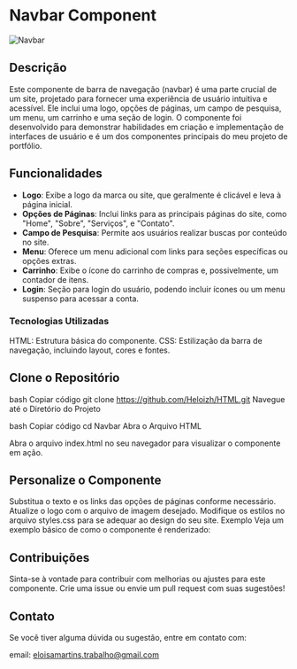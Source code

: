 # Navbar Component

![Navbar](./Navbar/nav__image.png)


## Descrição
Este componente de barra de navegação (navbar) é uma parte crucial de um site, projetado para fornecer uma experiência de usuário intuitiva e acessível. Ele inclui uma logo, opções de páginas, um campo de pesquisa, um menu, um carrinho e uma seção de login. O componente foi desenvolvido para demonstrar habilidades em criação e implementação de interfaces de usuário e é um dos componentes principais do meu projeto de portfólio.

## Funcionalidades
- **Logo**: Exibe a logo da marca ou site, que geralmente é clicável e leva à página inicial.
- **Opções de Páginas**: Inclui links para as principais páginas do site, como "Home", "Sobre", "Serviços", e "Contato".
- **Campo de Pesquisa**: Permite aos usuários realizar buscas por conteúdo no site.
- **Menu**: Oferece um menu adicional com links para seções específicas ou opções extras.
- **Carrinho**: Exibe o ícone do carrinho de compras e, possivelmente, um contador de itens.
- **Login**: Seção para login do usuário, podendo incluir ícones ou um menu suspenso para acessar a conta.
  
### Tecnologias Utilizadas
HTML: Estrutura básica do componente.
CSS: Estilização da barra de navegação, incluindo layout, cores e fontes.

## Clone o Repositório

bash
Copiar código
git clone https://github.com/Heloizh/HTML.git
Navegue até o Diretório do Projeto

bash
Copiar código
cd Navbar
Abra o Arquivo HTML

Abra o arquivo index.html no seu navegador para visualizar o componente em ação.

## Personalize o Componente

Substitua o texto e os links das opções de páginas conforme necessário.
Atualize o logo com o arquivo de imagem desejado.
Modifique os estilos no arquivo styles.css para se adequar ao design do seu site.
Exemplo
Veja um exemplo básico de como o componente é renderizado:


## Contribuições
Sinta-se à vontade para contribuir com melhorias ou ajustes para este componente. Crie uma issue ou envie um pull request com suas sugestões!

## Contato
Se você tiver alguma dúvida ou sugestão, entre em contato com:

email: eloisamartins.trabalho@gmail.com

